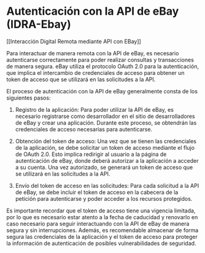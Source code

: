 # Autenticación con la API de eBay (IDRA-Ebay)

[[Interacción Digital Remota mediante API con EBay]]

Para interactuar de manera remota con la API de eBay, es necesario autenticarse correctamente para poder realizar consultas y transacciones de manera segura. eBay utiliza el protocolo OAuth 2.0 para la autenticación, que implica el intercambio de credenciales de acceso para obtener un token de acceso que se utilizará en las solicitudes a la API.

El proceso de autenticación con la API de eBay generalmente consta de los siguientes pasos:

1. Registro de la aplicación: Para poder utilizar la API de eBay, es necesario registrarse como desarrollador en el sitio de desarrolladores de eBay y crear una aplicación. Durante este proceso, se obtendrán las credenciales de acceso necesarias para autenticarse.

2. Obtención del token de acceso: Una vez que se tienen las credenciales de la aplicación, se debe solicitar un token de acceso mediante el flujo de OAuth 2.0. Esto implica redirigir al usuario a la página de autenticación de eBay, donde deberá autorizar a la aplicación a acceder a su cuenta. Una vez autorizado, se generará un token de acceso que se utilizará en las solicitudes a la API.

3. Envío del token de acceso en las solicitudes: Para cada solicitud a la API de eBay, se debe incluir el token de acceso en la cabecera de la petición para autenticarse y poder acceder a los recursos protegidos.

Es importante recordar que el token de acceso tiene una vigencia limitada, por lo que es necesario estar atento a la fecha de caducidad y renovarlo en caso necesario para seguir interactuando con la API de eBay de manera segura y sin interrupciones. Además, es recomendable almacenar de forma segura las credenciales de la aplicación y el token de acceso para proteger la información de autenticación de posibles vulnerabilidades de seguridad.
